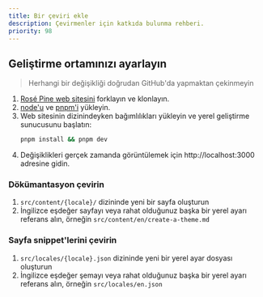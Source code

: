 ```yaml
---
title: Bir çeviri ekle
description: Çevirmenler için katkıda bulunma rehberi.
priority: 98
---
```


## Geliştirme ortamınızı ayarlayın

> Herhangi bir değişikliği doğrudan GitHub'da yapmaktan çekinmeyin

1. [Rosé Pine web sitesini](https://github.com/rose-pine/rose-pine-site) forklayın ve klonlayın.
2. [node'u](https://nodejs.org) ve [pnpm'i](https://pnpm.io/installation) yükleyin.
3. Web sitesinin dizinindeyken bağımlılıkları yükleyin ve
   yerel geliştirme sunucusunu başlatın:
   ```sh
   pnpm install && pnpm dev
   ```
4. Değişiklikleri gerçek zamanda görüntülemek için
   http://localhost:3000 adresine gidin.

### Dökümantasyon çevirin

1. `src/content/{locale}/` dizininde yeni bir sayfa oluşturun
2. İngilizce eşdeğer sayfayı veya rahat olduğunuz başka bir
   yerel ayarı referans alın, örneğin `src/content/en/create-a-theme.md`

### Sayfa snippet'lerini çevirin

1. `src/locales/{locale}.json` dizininde yeni bir yerel ayar dosyası oluşturun
2. İngilizce eşdeğer şemayı veya rahat olduğunuz başka bir
   yerel ayarı referans alın, örneğin `src/locales/en.json`
